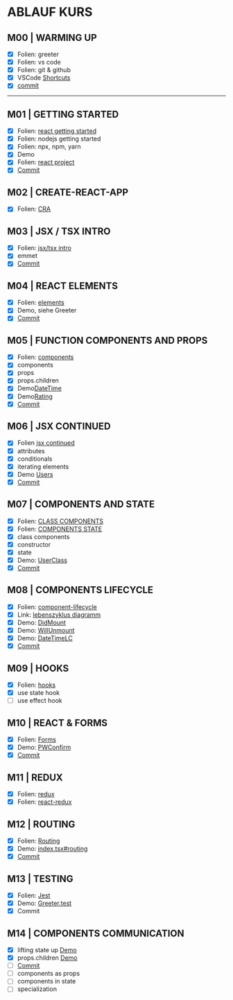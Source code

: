# ABLAUF KURS

## M00 | WARMING UP

- [x] Folien: greeter
- [x] Folien: vs code
- [x] Folien: git & github
- [x] VSCode [Shortcuts](./SHORTCUTS-VSCODE.md)
- [x] [commit](https://github.com/ppedvAG/2020-10-29-react-vc/commit/187978eca71d0446cab823abef13e00fe805a45b)

---

## M01 | GETTING STARTED

- [x] Folien: [react getting started](SLIDES/REACT.md#getting-started)
- [x] Folien: nodejs getting started
- [x] Folien: npx, npm, yarn
- [x] Demo
- [x] Folien: [react project](SLIDES/REACT.md#project)
- [x] [Commit](https://github.com/ppedvAG/2020-10-29-react-vc/commit/e2deca00766c2043fed8242a9e606a527ebb9baa)

## M02 | CREATE-REACT-APP

- [x] Folien: [CRA](SLIDES/REACT.md#create-react-app)

## M03 | JSX / TSX INTRO

- [x] Folien: [jsx/tsx intro](SLIDES/REACT.md#jsx--tsx)
- [x] emmet
- [x] [Commit](https://github.com/ppedvAG/2020-10-29-react-vc/commit/8266bcaf24c2c6ed7276be7bb2ee8c8378a3eb2a)

## M04 | REACT ELEMENTS

- [x] Folien: [elements](SLIDES/REACT.md#elements)
- [x] Demo, siehe Greeter
- [x] [Commit](https://github.com/ppedvAG/2020-10-29-react-vc/commit/7684e29f3d96f310d2d2b2d753a1942861f8ca36)

## M05 | FUNCTION COMPONENTS AND PROPS

- [x] Folien: [components](SLIDES/REACT.md#components)
- [x] components
- [x] props
- [x] props.children
- [x] Demo[DateTime](./re-ts-app/src/DateTime.tsx)
- [x] Demo[Rating](./re-ts-app/src/Rating.tsx)
- [x] [Commit](https://github.com/ppedvAG/2020-10-29-react-vc/commit/e862fd611dec0582ecf0197de156436fdbbf1a1e)

## M06 | JSX CONTINUED

- [x] Folien [jsx continued](SLIDES/REACT.md#jsx--element-attributes)
- [x] attributes
- [x] conditionals
- [x] iterating elements
- [x] Demo [Users](re-ts-app/src/Users.tsx)
- [x] [Commit](https://github.com/ppedvAG/2020-10-29-react-vc/commit/f6b71a43c08e6d9309245855dcb02175bc74f630)

## M07 | COMPONENTS AND STATE

- [x] Folien: [CLASS COMPONENTS](SLIDES/REACT.md#class-components)
- [x] Folien: [COMPONENTS STATE](SLIDES/REACT.md#component-state)
- [x] class components
- [x] constructor
- [x] state
- [x] Demo: [UserClass](re-ts-app/src/UsersClass.tsx)
- [x] [Commit](https://github.com/ppedvAG/2020-10-29-react-vc/commit/becd4192e4afcfb4a0595ec92013445654d981bd)

## M08 | COMPONENTS LIFECYCLE

- [x] Folien: [component-lifecycle](SLIDES/REACT.md#component-lifecycle)
- [x] Link: [lebenszyklus diagramm](https://projects.wojtekmaj.pl/react-lifecycle-methods-diagram/)
- [x] Demo: [DidMount](re-ts-app/src/Lifecycle/DidMount.tsx)
- [x] Demo: [WillUnmount](re-ts-app/src/Lifecycle/WillUnmount.tsx)
- [x] Demo: [DateTimeLC](re-ts-app/src/Lifecycle/DateTimeLC.tsx)
- [x] [Commit](https://github.com/ppedvAG/2020-10-29-react-vc/commit/a63648235cada5d252e7e1c89170e1769b05b264)

## M09 | HOOKS

- [x] Folien: [hooks](SLIDES/REACT.md#hooks)
- [x] use state hook
- [ ] use effect hook

## M10 | REACT & FORMS

- [x] Folien: [Forms](SLIDES/REACT.md#forms)
- [x] Demo: [PWConfirm](re-ts-app/src/Forms/PWConfirm.tsx)
- [x] [Commit](https://github.com/ppedvAG/2020-10-29-react-vc/commit/3d363cc2f6dec549d7eb19adab1ddb6b02e100ab)

## M11 | REDUX

- [x] Folien: [redux](SLIDES/REDUX.md#redux--idea)
- [x] Folien: [react-redux](SLIDES/REDUX.md#react-redux--idea)

## M12 | ROUTING

- [x] Folien: [Routing](SLIDES/REACT.md#router)
- [x] Demo: [index.tsx#routing](re-ts-app/src/index.tsx)
- [x] [Commit](https://github.com/ppedvAG/2020-10-29-react-vc/commit/add405239c1bf79a58438cc5a82a09d9f0f75fd5)

## M13 | TESTING

- [x] Folien: [Jest](SLIDES/REACT.md#jest--idea)
- [x] Demo: [Greeter.test](re-ts-app/src/Greeter.test.tsx)
- [x] Commit

## M14 | COMPONENTS COMMUNICATION

- [x] lifting state up [Demo](re-ts-app/src/LiftingStateUp/Game.tsx)
- [x] props.children [Demo](re-ts-app/src/Children/Parent.tsx)
- [ ] [Commit]()
- [ ] components as props
- [ ] components in state
- [ ] specialization

<!-- 

## M | SSR

- [ ] ssr vs csr
- [ ] react & ssr

 -->
